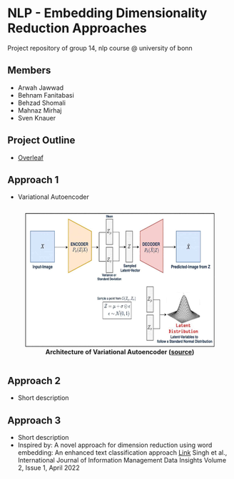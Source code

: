 # NLP - Embedding Dimensionality Reduction Approaches
Project repository of group 14, nlp course @ university of bonn

## Members
- Arwah Jawwad
- Behnam Fanitabasi
- Behzad Shomali
- Mahnaz Mirhaj
- Sven Knauer

## Project Outline
- [Overleaf](https://www.overleaf.com/project/64600af61701ca4ed47115be)

## Approach 1
- Variational Autoencoder
  
<div style="display: flex; justify-content: center; align-items: center;">
  <figure style="text-align: center;">
    <img src="/Approach%201/vae.jpg" alt="VAE Architecture" width="700px" height="300px">
    <figcaption><b>Architecture of Variational Autoencoder (<a href="https://learnopencv.com/variational-autoencoder-in-tensorflow/">source</a>)</b></figcaption>
  </figure>
</div>


## Approach 2
- Short description

## Approach 3
- Short description
- Inspired by: A novel approach for dimension reduction using word embedding: An enhanced text classification approach [Link](https://www.sciencedirect.com/science/article/pii/S2667096822000052) Singh et al., International Journal of Information Management Data Insights
Volume 2, Issue 1, April 2022
